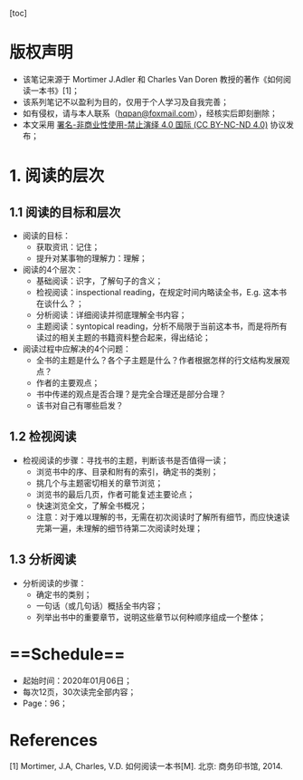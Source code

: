 [toc]

# 版权声明

- 该笔记来源于 Mortimer J.Adler 和 Charles Van Doren 教授的著作《如何阅读一本书》[1]；
- 该系列笔记不以盈利为目的，仅用于个人学习及自我完善；
- 如有侵权，请与本人联系（hqpan@foxmail.com），经核实后即刻删除；
- 本文采用 [署名-非商业性使用-禁止演绎 4.0 国际 (CC BY-NC-ND 4.0)](https://creativecommons.org/licenses/by-nc-nd/4.0/deed.zh) 协议发布；



# 1. 阅读的层次
## 1.1 阅读的目标和层次
- 阅读的目标：
  - 获取资讯：记住；
  - 提升对某事物的理解力：理解；
- 阅读的4个层次：
  - 基础阅读：识字，了解句子的含义；
  - 检视阅读：inspectional reading，在规定时间内略读全书，E.g. 这本书在谈什么？；
  - 分析阅读：详细阅读并彻底理解全书内容；
  - 主题阅读：syntopical reading，分析不局限于当前这本书，而是将所有读过的相关主题的书籍资料整合起来，得出结论；
- 阅读过程中应解决的4个问题：
  - 全书的主题是什么？各个子主题是什么？作者根据怎样的行文结构发展观点？
  - 作者的主要观点；
  - 书中传递的观点是否合理？是完全合理还是部分合理？
  - 该书对自己有哪些启发？

## 1.2 检视阅读
- 检视阅读的步骤：寻找书的主题，判断该书是否值得一读；
  - 浏览书中的序、目录和附有的索引，确定书的类别；
  - 挑几个与主题密切相关的章节浏览；
  - 浏览书的最后几页，作者可能复述主要论点；
  - 快速浏览全文，了解全书概况；
  - 注意：对于难以理解的书，无需在初次阅读时了解所有细节，而应快速读完第一遍，未理解的细节待第二次阅读时处理；

## 1.3 分析阅读
- 分析阅读的步骤：
  - 确定书的类别；
  - 一句话（或几句话）概括全书内容；
  - 列举出书中的重要章节，说明这些章节以何种顺序组成一个整体；

# ==Schedule==

- 起始时间：2020年01月06日；
- 每次12页，30次读完全部内容；
- Page：96；



# References
[1] Mortimer, J.A, Charles, V.D. 如何阅读一本书[M]. 北京: 商务印书馆, 2014.